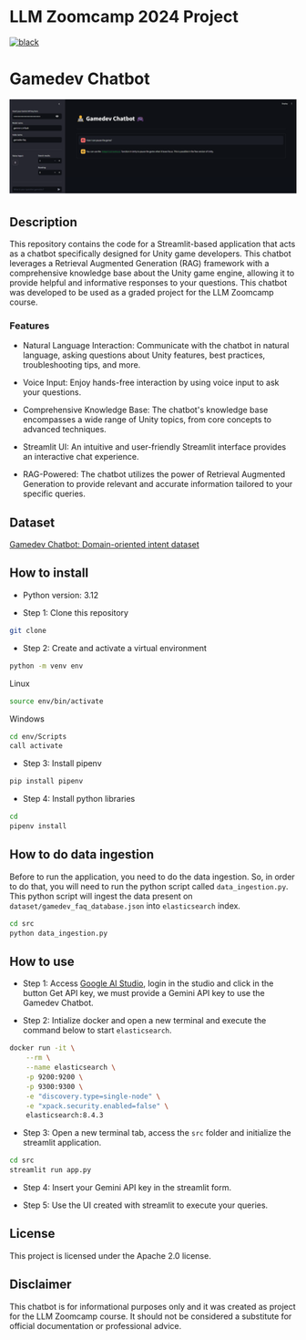 # LLM Zoomcamp 2024 Project

[![black](https://img.shields.io/badge/code%20style-black-000000.svg)](https://github.com/psf/black)

# Gamedev Chatbot

![image](fig/app_ui.png)

## Description

This repository contains the code for a Streamlit-based application that acts as a chatbot specifically designed for Unity game developers. This chatbot leverages a Retrieval Augmented Generation (RAG) framework with a comprehensive knowledge base about the Unity game engine, allowing it to provide helpful and informative responses to your questions. This chatbot was developed to be used as a graded project for the LLM Zoomcamp course.

### Features

* Natural Language Interaction: Communicate with the chatbot in natural language, asking questions about Unity features, best practices, troubleshooting tips, and more.

* Voice Input: Enjoy hands-free interaction by using voice input to ask your questions.

* Comprehensive Knowledge Base: The chatbot's knowledge base encompasses a wide range of Unity topics, from core concepts to advanced techniques.

* Streamlit UI: An intuitive and user-friendly Streamlit interface provides an interactive chat experience.

* RAG-Powered: The chatbot utilizes the power of Retrieval Augmented Generation to provide relevant and accurate information tailored to your specific queries.

## Dataset

[Gamedev Chatbot: Domain-oriented intent dataset](https://www.kaggle.com/datasets/antonkozyriev/unity3d-faq)

## How to install

* Python version: 3.12

* Step 1: Clone this repository
```bash
git clone
```

* Step 2: Create and activate a virtual environment
```bash
python -m venv env
```

Linux
```bash
source env/bin/activate
```

Windows
```bash
cd env/Scripts
call activate
```

* Step 3: Install pipenv 
```bash
pip install pipenv
```

* Step 4: Install python libraries
```bash
cd 
pipenv install
```

## How to do data ingestion

Before to run the application, you need to do the data ingestion. So, in order to do that, you will need to run the python script called `data_ingestion.py`. This python script will ingest the data present on `dataset/gamedev_faq_database.json` into `elasticsearch` index.
```bash
cd src
python data_ingestion.py
```

## How to use

* Step 1: Access [Google AI Studio](https://ai.google.dev/aistudio), login in the studio and click in the button Get API key, we must provide a Gemini API key to use the Gamedev Chatbot.

* Step 2: Intialize docker and open a new terminal and execute the command below to start `elasticsearch`.
```bash
docker run -it \
    --rm \
    --name elasticsearch \
    -p 9200:9200 \
    -p 9300:9300 \
    -e "discovery.type=single-node" \
    -e "xpack.security.enabled=false" \
    elasticsearch:8.4.3
```

* Step 3: Open a new terminal tab, access the `src` folder and initialize the streamlit application.
```bash
cd src
streamlit run app.py
```

* Step 4: Insert your Gemini API key in the streamlit form.

* Step 5: Use the UI created with streamlit to execute your queries.

## License

This project is licensed under the Apache 2.0 license.

## Disclaimer

This chatbot is for informational purposes only and it was created as project for the LLM Zoomcamp course. It should not be considered a substitute for official documentation or professional advice.